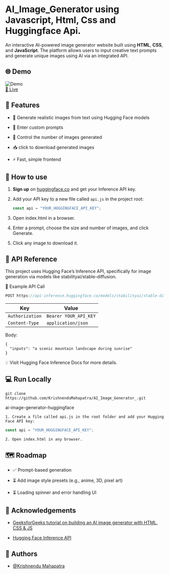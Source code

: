 
# AI_Image_Generator using Javascript, Html, Css and Huggingface Api.

An interactive AI-powered image generator website built using **HTML**, **CSS**, and **JavaScript**. The platform allows users to input creative text prompts and generate unique images using AI via an integrated API.


## 🌐 Demo

![Demo](assets/aiimagegenerator.png)  
[🔗 Live](https://ai-image-generator-km.netlify.app/)


## 🚀 Features

- 🧠 Generate realistic images from text using Hugging Face models
- 📝 Enter custom prompts

- 🔢 Control the number of images generated
- 📥 click to download generated images
- ⚡ Fast, simple frontend 



## 📖 How to use

1. **Sign up** on [huggingface.co](https://huggingface.co) and get your Inference API key.
2. Add your API key to a new file called `api.js` in the project root:
   ```javascript
   const api = "YOUR_HUGGINGFACE_API_KEY";
    ```

3. Open index.html in a browser.

4. Enter a prompt, choose the size and number of images, and click Generate.

5. Click any image to download it.

## 📡 API Reference

This project uses Hugging Face’s Inference API, specifically for image generation via models like stabilityai/stable-diffusion.

🧠 Example API Call
```javascript
POST https://api-inference.huggingface.co/models/stabilityai/stable-diffusion-2
```
| Key             | Value                 |
| --------------- | --------------------- |
| `Authorization` | `Bearer YOUR_API_KEY` |
| `Content-Type`  | `application/json`    |

Body:
```
{
  "inputs": "a scenic mountain landscape during sunrise"
}
```
💡 Visit Hugging Face Inference Docs for more details.


## 💻 Run Locally
```
git clone https://github.com/KrishnenduMahapatra/AI_Image_Generator_.git
```
ai-image-generator-huggingface

    1. Create a file called api.js in the root folder and add your Hugging Face API key:

```javascript
const api = "YOUR_HUGGINGFACE_API_KEY";
```
    2. Open index.html in any browser.
## 🗺️ Roadmap

- ✅ Prompt-based generation

- ⏳ Add image style presets (e.g., anime, 3D, pixel art)

- ⏳ Loading spinner and error handling UI



## 🙏 Acknowledgements

 - [GeeksforGeeks tutorial on building an AI image generator with HTML, CSS & JS](https://www.geeksforgeeks.org/javascript/build-an-ai-image-generator-website-in-html-css-and-javascript/)

 - [Hugging Face Inference API](https://huggingface.co/docs/inference-providers/index)



## 👤 Authors

- [@Krishnendu Mahapatra](https://github.com//KrishnenduMahapatra/)

